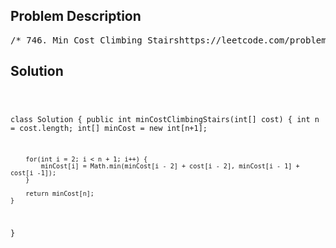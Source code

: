 <!--
<style>
  body { font-family: Arial, sans-serif; }
  .container { max-width: 700px; margin: 0 auto; padding: 10px; }
  .comment-block { background-color: #f9f9f9; padding: 10px; border-left: 5px solid #ccc; overflow-wrap: break-word; white-space: pre-wrap; }
  .code-block { background-color: #f4f4f4; padding: 10px; border: 1px solid #ddd; overflow-wrap: break-word; white-space: pre-wrap; }
</style>
-->

<div class='container'>
<h2>Problem Description</h2>
<div class='comment-block'>
<pre>
/* 746. Min Cost Climbing Stairshttps://leetcode.com/problems/min-cost-climbing-stairs/You are given an integer array cost where cost[i] is the cost of ith step on a staircase.Once you pay the cost, you can either climb one or two steps.You can either start from the step with index 0, or the step with index 1.Return the minimum cost to reach the top of the floor.Example 1:Input: cost = [10,15,20]Output: 15Explanation: You will start at index 1.- Pay 15 and climb two steps to reach the top.The total cost is 15.Example 2:Input: cost = [1,100,1,1,1,100,1,1,100,1]Output: 6Explanation: You will start at index 0.- Pay 1 and climb two steps to reach index 2.- Pay 1 and climb two steps to reach index 4.- Pay 1 and climb two steps to reach index 6.- Pay 1 and climb one step to reach index 7.- Pay 1 and climb two steps to reach index 9.- Pay 1 and climb one step to reach the top.The total cost is 6.Constraints:2 <= cost.length <= 10000 <= cost[i] <= 999*/</pre>
</div>

<h2>Solution</h2>
<div class='code-block'>
<pre><code class='language-java'>

class Solution {
    public int minCostClimbingStairs(int[] cost) {
        int n = cost.length;
        int[] minCost = new int[n+1];

        for(int i = 2; i < n + 1; i++) {
            minCost[i] = Math.min(minCost[i - 2] + cost[i - 2], minCost[i - 1] + cost[i -1]);
        }

        return minCost[n];
    }
}</code></pre>
</div>
</div>
